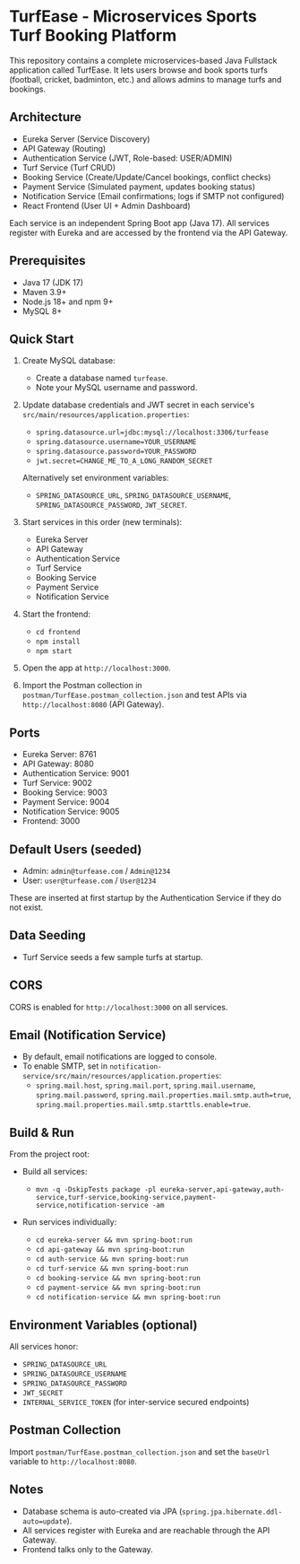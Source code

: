 # TurfEase - Microservices Sports Turf Booking Platform

This repository contains a complete microservices-based Java Fullstack application called TurfEase. It lets users browse and book sports turfs (football, cricket, badminton, etc.) and allows admins to manage turfs and bookings.

## Architecture
- Eureka Server (Service Discovery)
- API Gateway (Routing)
- Authentication Service (JWT, Role-based: USER/ADMIN)
- Turf Service (Turf CRUD)
- Booking Service (Create/Update/Cancel bookings, conflict checks)
- Payment Service (Simulated payment, updates booking status)
- Notification Service (Email confirmations; logs if SMTP not configured)
- React Frontend (User UI + Admin Dashboard)

Each service is an independent Spring Boot app (Java 17). All services register with Eureka and are accessed by the frontend via the API Gateway.

## Prerequisites
- Java 17 (JDK 17)
- Maven 3.9+
- Node.js 18+ and npm 9+
- MySQL 8+

## Quick Start
1. Create MySQL database:
   - Create a database named `turfease`.
   - Note your MySQL username and password.

2. Update database credentials and JWT secret in each service's `src/main/resources/application.properties`:
   - `spring.datasource.url=jdbc:mysql://localhost:3306/turfease`
   - `spring.datasource.username=YOUR_USERNAME`
   - `spring.datasource.password=YOUR_PASSWORD`
   - `jwt.secret=CHANGE_ME_TO_A_LONG_RANDOM_SECRET`

   Alternatively set environment variables:
   - `SPRING_DATASOURCE_URL`, `SPRING_DATASOURCE_USERNAME`, `SPRING_DATASOURCE_PASSWORD`, `JWT_SECRET`.

3. Start services in this order (new terminals):
   - Eureka Server
   - API Gateway
   - Authentication Service
   - Turf Service
   - Booking Service
   - Payment Service
   - Notification Service

4. Start the frontend:
   - `cd frontend`
   - `npm install`
   - `npm start`

5. Open the app at `http://localhost:3000`.

6. Import the Postman collection in `postman/TurfEase.postman_collection.json` and test APIs via `http://localhost:8080` (API Gateway).

## Ports
- Eureka Server: 8761
- API Gateway: 8080
- Authentication Service: 9001
- Turf Service: 9002
- Booking Service: 9003
- Payment Service: 9004
- Notification Service: 9005
- Frontend: 3000

## Default Users (seeded)
- Admin: `admin@turfease.com` / `Admin@1234`
- User: `user@turfease.com` / `User@1234`

These are inserted at first startup by the Authentication Service if they do not exist.

## Data Seeding
- Turf Service seeds a few sample turfs at startup.

## CORS
CORS is enabled for `http://localhost:3000` on all services.

## Email (Notification Service)
- By default, email notifications are logged to console.
- To enable SMTP, set in `notification-service/src/main/resources/application.properties`:
  - `spring.mail.host`, `spring.mail.port`, `spring.mail.username`, `spring.mail.password`, `spring.mail.properties.mail.smtp.auth=true`, `spring.mail.properties.mail.smtp.starttls.enable=true`.

## Build & Run
From the project root:

- Build all services:
  - `mvn -q -DskipTests package -pl eureka-server,api-gateway,auth-service,turf-service,booking-service,payment-service,notification-service -am`

- Run services individually:
  - `cd eureka-server && mvn spring-boot:run`
  - `cd api-gateway && mvn spring-boot:run`
  - `cd auth-service && mvn spring-boot:run`
  - `cd turf-service && mvn spring-boot:run`
  - `cd booking-service && mvn spring-boot:run`
  - `cd payment-service && mvn spring-boot:run`
  - `cd notification-service && mvn spring-boot:run`

## Environment Variables (optional)
All services honor:
- `SPRING_DATASOURCE_URL`
- `SPRING_DATASOURCE_USERNAME`
- `SPRING_DATASOURCE_PASSWORD`
- `JWT_SECRET`
- `INTERNAL_SERVICE_TOKEN` (for inter-service secured endpoints)

## Postman Collection
Import `postman/TurfEase.postman_collection.json` and set the `baseUrl` variable to `http://localhost:8080`.

## Notes
- Database schema is auto-created via JPA (`spring.jpa.hibernate.ddl-auto=update`).
- All services register with Eureka and are reachable through the API Gateway.
- Frontend talks only to the Gateway.